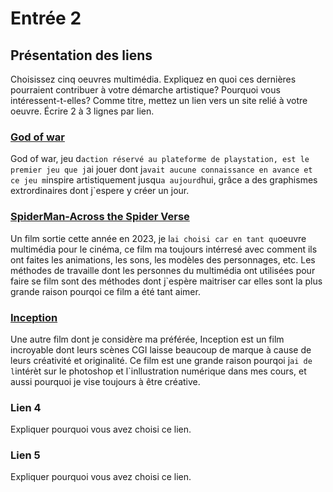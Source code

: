 # Entrée 2
## Présentation des liens
Choisissez cinq oeuvres multimédia. Expliquez en quoi ces dernières pourraient contribuer à votre démarche artistique? Pourquoi vous intéressent-t-elles? Comme titre, mettez un lien vers un site relié à votre oeuvre. Écrire 2 à 3 lignes par lien.



### [God of war](https://en.wikipedia.org/wiki/God_of_War_(franchise))
God of war, jeu d`action réservé au plateforme de playstation, est le premier jeu que j`ai jouer dont j`avait aucune connaissance en avance et ce jeu m`inspire artistiquement jusqu`a aujourd`hui, grâce a des
graphismes extrordinaires dont j`espere y créer un jour.

### [SpiderMan-Across the Spider Verse](https://www.sonypictures.com/movies/spidermanacrossthespiderverse) 
Un film sortie cette année en 2023, je l`ai choisi car en tant qu`oeuvre multimédia pour le cinéma, ce film ma toujours intérresé avec comment ils ont faites les animations, les sons, les modèles des personnages, etc. Les méthodes de travaille dont les personnes du multimédia ont utilisées pour faire se film sont des méthodes dont j`espère maitriser car elles sont la plus grande raison pourqoi ce film a été tant aimer.

### [Inception](https://www.imdb.com/title/tt1375666/) 
Une autre film dont je considère ma préférée, Inception est un film incroyable dont leurs scènes CGI laisse beaucoup de marque à cause de leurs créativité et originalité. Ce film est une grande raison pourqoi j`ai de l`intérèt sur le photoshop et l`inllustration numérique dans mes cours, et aussi pourquoi je vise toujours à être créative.

### Lien 4 
Expliquer pourquoi vous avez choisi ce lien. 

### Lien 5 
Expliquer pourquoi vous avez choisi ce lien. 

